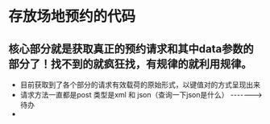 # 存放场地预约的代码
## 核心部分就是获取真正的预约请求和其中data参数的部分了！找不到的就疯狂找，有规律的就利用规律。
- 目前获取到了各个部分的请求有效载荷的原始形式，以键值对的方式呈现出来   
- 请求方法一直都是post 类型是xml 和 json（查询一下json是什么） ------->待办
- 
